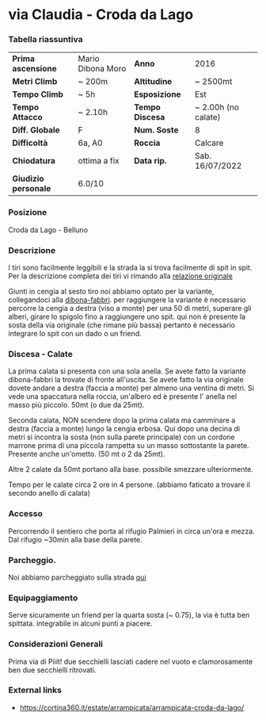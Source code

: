 via Claudia - Croda da Lago
===

### Tabella riassuntiva

|  	                            | 	  	                    |   				        | 	  		            | 
|-------------------------------|-------------------------- |---------------------------|-----------------------|
|**Prima ascensione** 		    |	   Mario Dibona Moro          | **Anno**                  |   2016                |
|**Metri Climb**		        |	 ~ 200m	                | **Altitudine** 		    | ~ 2500mt          | 
|**Tempo Climb**		        |   ~ 5h                   | **Esposizione**		    |       Est       	        |
|**Tempo Attacco**		        |	~ 2.10h                 | **Tempo Discesa**		    | ~ 2.00h  (no calate)              |
|**Diff. Globale**              | F	            | **Num. Soste**            |		  8    	        |
|**Difficoltà**		            | 6a, A0     	        | **Roccia**		        |      Calcare		            |
|**Chiodatura**		            |          ottima a fix        	        | **Data rip.**			    | Sab. 16/07/2022       |
|**Giudizio personale**         |    6.0/10                 |                           |                       |


### Posizione
Croda da Lago - Belluno

### Descrizione
I tiri sono facilmente leggibili e la strada la si trova facilmente di spit in spit. 
Per la descrizione completa dei tiri vi rimando alla [relazione originale](https://cortina360.it/estate/arrampicata/arrampicata-croda-da-lago/)

Giunti in cengia al sesto tiro noi abbiamo optato per la variante, collegandoci alla [dibona-fabbri](https://www.dolomitiskirock.com/sp/it/e/arrampicata-alla-croda-da-lago.3sp).
per raggiungere la variante è necessario percorre la cengia a destra (viso a monte) per una 50 di metri, superare gli alberi, girare lo spigolo fino a raggiungere uno spit.
qui non è presente la sosta della via originale (che rimane più bassa) pertanto è necessario integrare lo spit con un dado o un friend. 

### Discesa - Calate

La prima calata si presenta con una sola anella. 
Se avete fatto la variante dibona-fabbri la trovate di fronte all'uscita.
Se avete fatto la via originale dovete andare a destra (faccia a monte) per almeno una ventina di metri.
Si vede una spaccatura nella roccia, un'albero ed è presente l' anella nel masso più piccolo.
50mt (o due da 25mt).

Seconda calata, NON scendere dopo la prima calata ma camminare a destra (faccia a monte) lungo la cengia erbosa.
Qui dopo una decina di metri si incontra la sosta (non sulla parete principale) con un cordone marrone prima di una piccola rampetta su un masso sottostante la parete. 
Presente anche un'ometto. (50 mt o 2 da 25mt).

Altre 2 calate da 50mt portano alla base. possibile smezzare ulteriormente.

Tempo per le calate circa 2 ore in 4 persone. (abbiamo faticato a trovare il secondo anello di calata)


### Accesso
Percorrendo il sentiero che porta al rifugio Palmieri in circa un'ora e mezza. Dal rifugio ~30min alla base della parete.

### Parcheggio.

Noi abbiamo parcheggiato sulla strada [qui](https://goo.gl/maps/ByrYR1QWsWS5u6CV7)

### Equipaggiamento
Serve sicuramente un friend per la quarta sosta (~ 0.75), la via è tutta ben spittata. integrabile in alcuni punti a piacere.

### Considerazioni Generali
Prima via di Piiit! due secchielli lasciati cadere nel vuoto e clamorosamente ben due secchielli ritrovati. 

### External links
- https://cortina360.it/estate/arrampicata/arrampicata-croda-da-lago/
